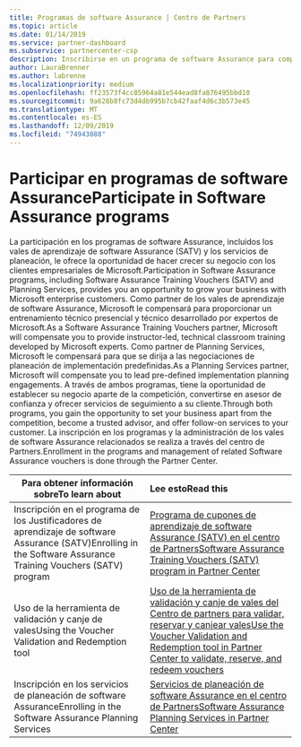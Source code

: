 ```yaml
---
title: Programas de software Assurance | Centro de Partners
ms.topic: article
ms.date: 01/14/2019
ms.service: partner-dashboard
ms.subservice: partnercenter-csp
description: Inscribirse en un programa de software Assurance para compilar la empresa y compensarlo para entregar entrenamiento y planear a los clientes empresariales.
author: LauraBrenner
ms.author: labrenne
ms.localizationpriority: medium
ms.openlocfilehash: ff23573f4cc85964a81e544ead8fa876495bbd10
ms.sourcegitcommit: 9a628b8fc73d4db995b7cb42faaf4d6c3b573e45
ms.translationtype: MT
ms.contentlocale: es-ES
ms.lasthandoff: 12/09/2019
ms.locfileid: "74943088"
---
```

# <a name="participate-in-software-assurance-programs"></a><span data-ttu-id="d50f8-103">Participar en programas de software Assurance</span><span class="sxs-lookup"><span data-stu-id="d50f8-103">Participate in Software Assurance programs</span></span>

<span data-ttu-id="d50f8-104">La participación en los programas de software Assurance, incluidos los vales de aprendizaje de software Assurance (SATV) y los servicios de planeación, le ofrece la oportunidad de hacer crecer su negocio con los clientes empresariales de Microsoft.</span><span class="sxs-lookup"><span data-stu-id="d50f8-104">Participation in Software Assurance programs, including Software Assurance Training Vouchers (SATV) and Planning Services, provides you an opportunity to grow your business with Microsoft enterprise customers.</span></span> <span data-ttu-id="d50f8-105">Como partner de los vales de aprendizaje de software Assurance, Microsoft le compensará para proporcionar un entrenamiento técnico presencial y técnico desarrollado por expertos de Microsoft.</span><span class="sxs-lookup"><span data-stu-id="d50f8-105">As a Software Assurance Training Vouchers partner, Microsoft will compensate you to provide instructor-led, technical classroom training developed by Microsoft experts.</span></span> <span data-ttu-id="d50f8-106">Como partner de Planning Services, Microsoft le compensará para que se dirija a las negociaciones de planeación de implementación predefinidas.</span><span class="sxs-lookup"><span data-stu-id="d50f8-106">As a Planning Services partner, Microsoft will compensate you to lead pre-defined implementation planning engagements.</span></span> <span data-ttu-id="d50f8-107">A través de ambos programas, tiene la oportunidad de establecer su negocio aparte de la competición, convertirse en asesor de confianza y ofrecer servicios de seguimiento a su cliente.</span><span class="sxs-lookup"><span data-stu-id="d50f8-107">Through both programs, you gain the opportunity to set your business apart from the competition, become a trusted advisor, and offer follow-on services to your customer.</span></span> <span data-ttu-id="d50f8-108">La inscripción en los programas y la administración de los vales de software Assurance relacionados se realiza a través del centro de Partners.</span><span class="sxs-lookup"><span data-stu-id="d50f8-108">Enrollment in the programs and management of related Software Assurance vouchers is done through the Partner Center.</span></span>

|<span data-ttu-id="d50f8-109">**Para obtener información sobre**</span><span class="sxs-lookup"><span data-stu-id="d50f8-109">**To learn about**</span></span>   |<span data-ttu-id="d50f8-110">**Lee esto**</span><span class="sxs-lookup"><span data-stu-id="d50f8-110">**Read this**</span></span>   |
|--------------------------|:------------------|
|<span data-ttu-id="d50f8-111">Inscripción en el programa de los Justificadores de aprendizaje de software Assurance (SATV)</span><span class="sxs-lookup"><span data-stu-id="d50f8-111">Enrolling in the Software Assurance Training Vouchers (SATV) program</span></span>|[<span data-ttu-id="d50f8-112">Programa de cupones de aprendizaje de software Assurance (SATV) en el centro de Partners</span><span class="sxs-lookup"><span data-stu-id="d50f8-112">Software Assurance Training Vouchers (SATV) program in Partner Center</span></span>](software-assurance-satv.md)|
|<span data-ttu-id="d50f8-113">Uso de la herramienta de validación y canje de vales</span><span class="sxs-lookup"><span data-stu-id="d50f8-113">Using the Voucher Validation and Redemption tool</span></span>|[<span data-ttu-id="d50f8-114">Uso de la herramienta de validación y canje de vales del Centro de partners para validar, reservar y canjear vales</span><span class="sxs-lookup"><span data-stu-id="d50f8-114">Use the Voucher Validation and Redemption tool in Partner Center to validate, reserve, and redeem vouchers</span></span>](voucher-validation-tool.md)|
|<span data-ttu-id="d50f8-115">Inscripción en los servicios de planeación de software Assurance</span><span class="sxs-lookup"><span data-stu-id="d50f8-115">Enrolling in the Software Assurance Planning Services</span></span>|[<span data-ttu-id="d50f8-116">Servicios de planeación de software Assurance en el centro de Partners</span><span class="sxs-lookup"><span data-stu-id="d50f8-116">Software Assurance Planning Services in Partner Center</span></span>](software-assurance-dps.md) 


